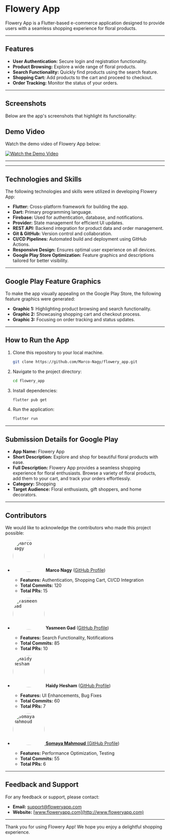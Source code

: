# Flowery App

Flowery App is a Flutter-based e-commerce application designed to provide users with a seamless shopping experience for floral products.

---

## Features

- **User Authentication:** Secure login and registration functionality.
- **Product Browsing:** Explore a wide range of floral products.
- **Search Functionality:** Quickly find products using the search feature.
- **Shopping Cart:** Add products to the cart and proceed to checkout.
- **Order Tracking:** Monitor the status of your orders.

---

## Screenshots

Below are the app's screenshots that highlight its functionality:


## Demo Video

Watch the demo video of Flowery App below:

[![Watch the Demo Video](https://i9.ytimg.com/vi_webp/bP0BNKABzG8/mq1.webp?sqp=CJikkrwG-oaymwEmCMACELQB8quKqQMa8AEB-AH-CYAC0AWKAgwIABABGH8gHihIMA8=&rs=AOn4CLDqE8SmVnblvtgkv2alGvf1HpFf1A)](https://youtu.be/bP0BNKABzG8?si=MnV4__MUga5ae5cM)

---


---

## Technologies and Skills

The following technologies and skills were utilized in developing Flowery App:

- **Flutter:** Cross-platform framework for building the app.
- **Dart:** Primary programming language.
- **Firebase:** Used for authentication, database, and notifications.
- **Provider:** State management for efficient UI updates.
- **REST API:** Backend integration for product data and order management.
- **Git & GitHub:** Version control and collaboration.
- **CI/CD Pipelines:** Automated build and deployment using GitHub Actions.
- **Responsive Design:** Ensures optimal user experience on all devices.
- **Google Play Store Optimization:** Feature graphics and descriptions tailored for better visibility.

---

## Google Play Feature Graphics

To make the app visually appealing on the Google Play Store, the following feature graphics were generated:

- **Graphic 1:** Highlighting product browsing and search functionality.
- **Graphic 2:** Showcasing shopping cart and checkout process.
- **Graphic 3:** Focusing on order tracking and status updates.

---

## How to Run the App

1. Clone this repository to your local machine.
   ```bash
   git clone https://github.com/Marco-Nagy/flowery_app.git
   ```
2. Navigate to the project directory:
   ```bash
   cd flowery_app
   ```
3. Install dependencies:
   ```bash
   flutter pub get
   ```
4. Run the application:
   ```bash
   flutter run
   ```

---

## Submission Details for Google Play

- **App Name:** Flowery App
- **Short Description:** Explore and shop for beautiful floral products with ease.
- **Full Description:** Flowery App provides a seamless shopping experience for floral enthusiasts. Browse a variety of floral products, add them to your cart, and track your orders effortlessly.
- **Category:** Shopping
- **Target Audience:** Floral enthusiasts, gift shoppers, and home decorators.

---

## Contributors

We would like to acknowledge the contributors who made this project possible:

- <kbd><a href="https://github.com/Marco-Nagy" target="_blank"><img src="https://github.com/Marco-Nagy.png" alt="Marco Nagy" width="100" style="border-radius:50%;"></a></kbd>
  **Marco Nagy** ([GitHub Profile](https://github.com/Marco-Nagy))
  - **Features:** Authentication, Shopping Cart, CI/CD Integration
  - **Total Commits:** 120
  - **Total PRs:** 15

- <kbd><a href="https://github.com/YasmeenGad" target="_blank"><img src="https://github.com/YasmeenGad.png" alt="Yasmeen Gad" width="100" style="border-radius:50%;"></a></kbd>
  **Yasmeen Gad** ([GitHub Profile](https://github.com/YasmeenGad))
  - **Features:** Search Functionality, Notifications
  - **Total Commits:** 85
  - **Total PRs:** 10

- <kbd><a href="https://github.com/haidyhesham95" target="_blank"><img src="https://github.com/haidyhesham95.png" alt="Haidy Hesham" width="100" style="border-radius:50%;"></a></kbd>
  **Haidy Hesham** ([GitHub Profile](https://github.com/haidyhesham95))
  - **Features:** UI Enhancements, Bug Fixes
  - **Total Commits:** 60
  - **Total PRs:** 7

- <kbd><a href="https://github.com/somaya-mahmoud" target="_blank"><img src="https://github.com/somaya-mahmoud.png" alt="Somaya Mahmoud" width="100" style="border-radius:50%;"></kbd>
  **Somaya Mahmoud** ([GitHub Profile](https://github.com/somaya-mahmoud))
  - **Features:** Performance Optimization, Testing
  - **Total Commits:** 55
  - **Total PRs:** 6

---

## Feedback and Support

For any feedback or support, please contact:

- **Email:** support@floweryapp.com
- **Website:** [www.floweryapp.com](http://www.floweryapp.com)

---

Thank you for using Flowery App! We hope you enjoy a delightful shopping experience.
